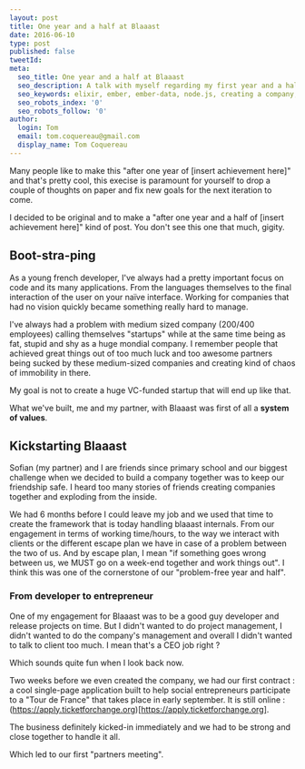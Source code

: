 ```yaml
---
layout: post
title: One year and a half at Blaaast
date: 2016-06-10
type: post
published: false
tweetId:
meta:
  seo_title: One year and a half at Blaaast
  seo_description: A talk with myself regarding my first year and a half as an entrepreneur creating a developement web agency. The new technologies I now used and my thoughts and learning.
  seo_keywords: elixir, ember, ember-data, node.js, creating a company, building a company, entrepreneur
  seo_robots_index: '0'
  seo_robots_follow: '0'
author:
  login: Tom
  email: tom.coquereau@gmail.com
  display_name: Tom Coquereau
---
```


Many people like to make this "after one year of [insert achievement here]" and that's pretty cool, this execise is paramount for yourself to drop a couple of thoughts on paper and fix new goals for the next iteration to come.

I decided to be original and to make a "after one year and a half of [insert achievement here]" kind of post. You don't see this one that much, gigity.

## Boot-stra-ping
As a young french developer, I've always had a pretty important focus on code and its many applications. From the languages themselves to the final interaction of the user on your naïve interface. Working for companies that had no vision quickly became something really hard to manage.

I've always had a problem with medium sized company (200/400 employees) calling themselves "startups" while at the same time being as fat, stupid and shy as a huge mondial company. I remember people that achieved great things out of too much luck and too awesome partners being sucked by these medium-sized companies and creating kind of chaos of immobility in there.

My goal is not to create a huge VC-funded startup that will end up like that.

What we've built, me and my partner, with Blaaast was first of all a **system of values**.

## Kickstarting Blaaast
Sofian (my partner) and I are friends since primary school and our biggest challenge when we decided to build a company together was to keep our friendship safe. I heard too many stories of friends creating companies together and exploding from the inside.

We had 6 months before I could leave my job and we used that time to create the framework that is today handling blaaast internals. From our engagement in terms of working time/hours, to the way we interact with clients or the different escape plan we have in case of a problem between the two of us. And by escape plan, I mean "if something goes wrong between us, we MUST go on a week-end together and work things out". I think this was one of the cornerstone of our "problem-free year and half".

### From developer to entrepreneur
One of my engagement for Blaaast was to be a good guy developer and release projects on time. But I didn't wanted to do project management, I didn't wanted to do the company's management and overall I didn't wanted to talk to client too much. I mean that's a CEO job right ?

Which sounds quite fun when I look back now.

Two weeks before we even created the company, we had our first contract : a cool single-page application built to help social entrepreneurs participate to a "Tour de France" that takes place in early september. It is still online : (https://apply.ticketforchange.org)[https://apply.ticketforchange.org].

The business definitely kicked-in immediately and we had to be strong and close together to handle it all.

Which led to our first "partners meeting".
